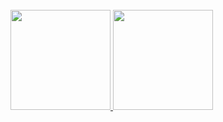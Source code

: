 

<div style="display: inline_block"><br>
<a href="https://github.com/Jotaeli"> 
  <img height="160em" src="https://github-readme-stats-eight-theta.vercel.app/api?username=Jotaeli&show_icons=true&theme=codeSTACKr&include_all_commits=true&count_private=true"/>
  <img height="160em" src="https://github-readme-stats.vercel.app/api/top-langs/?username=Jotaeli&layout=compact&langs_count=16&theme=codeSTACKr"/>
</a>
